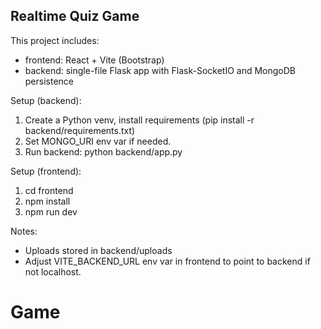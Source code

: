 Realtime Quiz Game
------------------
This project includes:
- frontend: React + Vite (Bootstrap)
- backend: single-file Flask app with Flask-SocketIO and MongoDB persistence

Setup (backend):
1. Create a Python venv, install requirements (pip install -r backend/requirements.txt)
2. Set MONGO_URI env var if needed.
3. Run backend: python backend/app.py

Setup (frontend):
1. cd frontend
2. npm install
3. npm run dev

Notes:
- Uploads stored in backend/uploads
- Adjust VITE_BACKEND_URL env var in frontend to point to backend if not localhost.
# Game
